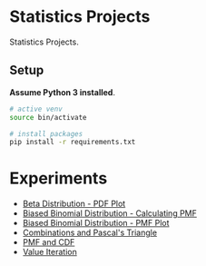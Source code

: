 # Statistics Projects
Statistics Projects.

## Setup
**Assume Python 3 installed**.

```sh
# active venv
source bin/activate

# install packages
pip install -r requirements.txt
```

# Experiments
* [Beta Distribution - PDF Plot](beta-distribution-pdf)
* [Biased Binomial Distribution - Calculating PMF](biased-binomial-distribution-pmf)
* [Biased Binomial Distribution - PMF Plot](biased-binomial-distribution-pmf-plot)
* [Combinations and Pascal's Triangle](combinations-pascals-triangle)
* [PMF and CDF](pmf-and-cdf)
* [Value Iteration](value-iteration)
